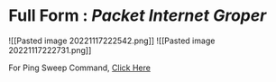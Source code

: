 # Full Form : *Packet Internet Groper*

![[Pasted image 20221117222542.png]]
![[Pasted image 20221117222731.png]]

For Ping Sweep Command, [Click Here](https://www.rubyguides.com/2012/02/cli-ninja-ping-sweep/)
